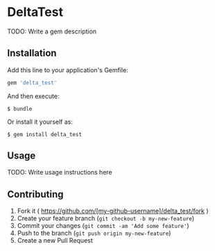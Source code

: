 # DeltaTest

TODO: Write a gem description

## Installation

Add this line to your application's Gemfile:

```ruby
gem 'delta_test'
```

And then execute:

    $ bundle

Or install it yourself as:

    $ gem install delta_test

## Usage

TODO: Write usage instructions here

## Contributing

1. Fork it ( https://github.com/[my-github-username]/delta_test/fork )
2. Create your feature branch (`git checkout -b my-new-feature`)
3. Commit your changes (`git commit -am 'Add some feature'`)
4. Push to the branch (`git push origin my-new-feature`)
5. Create a new Pull Request
